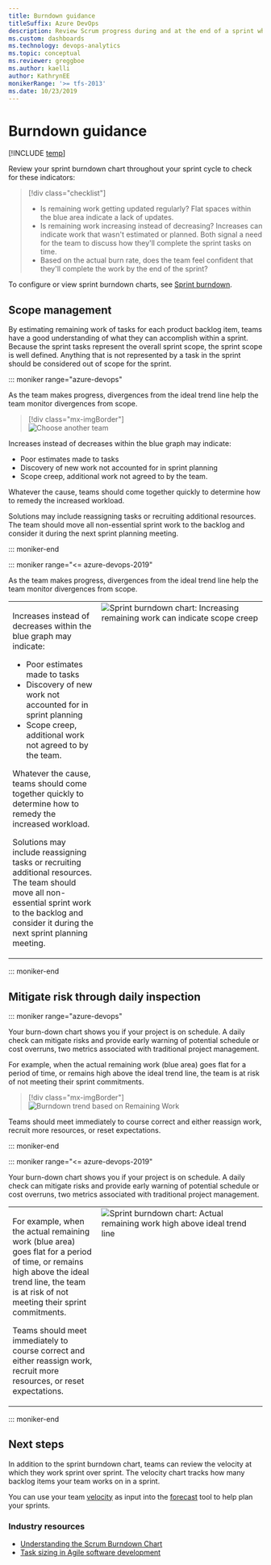 ```yaml
---
title: Burndown guidance
titleSuffix: Azure DevOps  
description: Review Scrum progress during and at the end of a sprint when working in Azure DevOps and Team Foundation Server 
ms.custom: dashboards
ms.technology: devops-analytics
ms.topic: conceptual
ms.reviewer: greggboe
ms.author: kaelli
author: KathrynEE
monikerRange: '>= tfs-2013'
ms.date: 10/23/2019
---
```


# Burndown guidance

[!INCLUDE [temp](../includes/version-azure-devops-all.md)]

Review your sprint burndown chart throughout your sprint cycle to check for these indicators:

> [!div class="checklist"]
>
> * Is remaining work getting updated regularly? Flat spaces within the blue area indicate a lack of updates.
> * Is remaining work increasing instead of decreasing? Increases can indicate work that wasn't estimated or planned. Both signal a need for the team to discuss how they'll complete the sprint tasks on time.
> * Based on the actual burn rate, does the team feel confident that they'll complete the work by the end of the sprint?

To configure or view sprint burndown charts, see [Sprint burndown](configure-sprint-burndown.md).

<a id="scope-management"> </a>

## Scope management

By estimating remaining work of tasks for each product backlog item, teams have a good understanding of what they can accomplish within a sprint. Because the sprint tasks represent the overall sprint scope, the sprint scope is well defined. Anything that is not represented by a task in the sprint should be considered out of scope for the sprint.

::: moniker range="azure-devops"

As the team makes progress, divergences from the ideal trend line help the team monitor divergences from scope.

> [!div class="mx-imgBorder"]  
> ![Choose another team](media/burndown/analytics-burndown-stories-count-past-s159.png)

Increases instead of decreases within the blue graph may indicate:

* Poor estimates made to tasks
* Discovery of new work not accounted for in sprint planning
* Scope creep, additional work not agreed to by the team.

Whatever the cause, teams should come together quickly to determine how to remedy the increased workload.

Solutions may include reassigning tasks or recruiting additional resources. The team should move all non-essential sprint work to the backlog and consider it during the next sprint planning meeting.

::: moniker-end

::: moniker range="<= azure-devops-2019"

As the team makes progress, divergences from the ideal trend line help the team monitor divergences from scope.

<table>
<tr valign="top">
<td width="35%">
<p>Increases instead of decreases within the blue graph may indicate:</p>
<ul>
<li>Poor estimates made to tasks</li>
<li>Discovery of new work not accounted for in sprint planning</li>
<li>Scope creep, additional work not agreed to by the team.</li>
</ul>
<p>Whatever the cause, teams should come together quickly to determine how to remedy the increased workload.</p>

<p>Solutions may include reassigning tasks or recruiting additional resources. The team should move all non-essential sprint work to the backlog and consider it during the next sprint planning meeting.</p>
</td>
<td>
<img src="media/burndown/ALM_SB_ScopeCreep_75.png" alt="Sprint burndown chart: Increasing remaining work can indicate scope creep"/>

</td>
</tr>
</table>

::: moniker-end

<a id="mitigate-risk"> </a>

## Mitigate risk through daily inspection

::: moniker range="azure-devops"

Your burn-down chart shows you if your project is on schedule. A daily check can mitigate risks and provide early warning of potential schedule or cost overruns, two metrics associated with traditional project management.

For example, when the actual remaining work (blue area) goes flat for a period of time, or remains high above the ideal trend line, the team is at risk of not meeting their sprint commitments.

> [!div class="mx-imgBorder"]  
> ![Burndown trend based on Remaining Work](media/burndown/analytics-burndown-remaining-work-s159.png)

Teams should meet immediately to course correct and either reassign work, recruit more resources, or reset expectations.

::: moniker-end

::: moniker range="<= azure-devops-2019"

Your burn-down chart shows you if your project is on schedule. A daily check can mitigate risks and provide early warning of potential schedule or cost overruns, two metrics associated with traditional project management.

<table>
<tr valign="top">
<td width="35%">
<p>For example, when the actual remaining work (blue area) goes flat for a period of time, or remains high above the ideal trend line, the team is at risk of not meeting their sprint commitments.</p>
<p>Teams should meet immediately to course correct and either reassign work, recruit more resources, or reset expectations.</p>
</td>
<td>
<img src="media/burndown/ALM_SB_RiskMitigation.png" alt="Sprint burndown chart: Actual remaining work high above ideal trend line"/>
</td>
</tr>
</table>

::: moniker-end

## Next steps

In addition to the sprint burndown chart, teams can review the velocity at which they work sprint over sprint. The velocity chart tracks how many backlog items your team works on in a sprint.

You can use your team [velocity](team-velocity.md) as input into the [forecast](../../boards/sprints/forecast.md) tool to help plan your sprints.

### Industry resources

* [Understanding the Scrum Burndown Chart](https://www.methodsandtools.com/archive/scrumburndown.php)
* [Task sizing in Agile software development](https://www.solutionsiq.com/task-sizing-in-agile-software-development/)

<!---
For on-premises TFS deployments, you can [specify the format that appears&mdash;**h** for hours or **d** for days&mdash;for the remaining work field](../../reference/xml/process-configuration-xml-element.md#fields).  
-->
